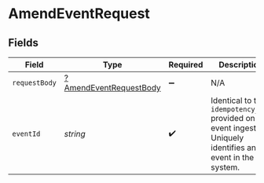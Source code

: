 # AmendEventRequest


## Fields

| Field                                                                                                       | Type                                                                                                        | Required                                                                                                    | Description                                                                                                 | Example                                                                                                     |
| ----------------------------------------------------------------------------------------------------------- | ----------------------------------------------------------------------------------------------------------- | ----------------------------------------------------------------------------------------------------------- | ----------------------------------------------------------------------------------------------------------- | ----------------------------------------------------------------------------------------------------------- |
| `requestBody`                                                                                               | [?AmendEventRequestBody](../../models/operations/AmendEventRequestBody.md)                                  | :heavy_minus_sign:                                                                                          | N/A                                                                                                         |                                                                                                             |
| `eventId`                                                                                                   | *string*                                                                                                    | :heavy_check_mark:                                                                                          | Identical to the `idempotency_key` provided on event ingestion. Uniquely identifies an event in the system. | fQp2wSmK7CF9oPcu                                                                                            |